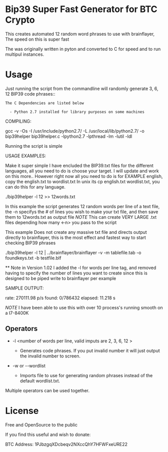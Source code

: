 # Bip39 Super Fast Generator for BTC Crypto

This creates automated 12 random word phrases to use with brainflayer, The speed on this is super fast

The was originally written in pyton and converted to C for speed and to run multipul instances.

# Usage

Just running the script from the commandline will randomly generate 3, 6, 12 BIP39 code phrases::

	The C Dependencies are listed below 
      
      - Python 2.7 installed for library purposes on some machines

COMPILING: 

gcc -v -Os -I /usr/include/python2.7/ -L /usr/local/lib/python2.7/  -o bip39helper bip39helper.c  -lpython2.7  -lpthread -lm -lutil 
-ldl
	


Running the script is simple

USAGE EXAMPLES:


Make it super simple I have encluded the BIP39.txt files for the different languages,  all you need to do is choose your target.  I will update and work on this more.. However right now all you need to do is for EXAMPLE
english, copy the english.txt to wordlist.txt      In unix its cp english.txt wordlist.txt, you can do this for any language.

./bip39helper -l 12 >> 12words.txt 

In this example the script generates 12 random words per line of a text file, the -n specifys the # of lines you wish to make your txt file, and then save them to 12words.txt as output file
*NOTE* This can create VERY LARGE .txt files depending how many <-n> you pass to the script

This example Does not create any massive txt file and directs output directly to brainflayer, this is the most effect and fastest way to start checking BIP39 phrases

./bip39helper -l 12 | ../brainflayer/brainflayer -v -m tablefile.tab -o foundkeys.txt -b testfile.blf

** Note in Version 1.02 I added the -l for words per line tag, and removed having to specify the number of lines you want to create since this is designed to be piped write to brainflayer per example

SAMPLE OUTPUT:

rate:  270111.98 p/s found:     0/786432     elapsed:   11.218 s

*NOTE* I have been able to use this with over 10 process's running smooth on a I7-8400K


## Operators
* -l <number of words per line, valid imputs are 2, 3, 6, 12 >

	* Generates <x> code phrases. If you put invalid number it will just output the invalid number to screen.


* -w <file> or --wordlist <file>

	* Imports file to use for generating random phrases instead of the default wordlist.txt. 

Multiple operators can be used together. 

# License

Free and OpenSource to the public 

If you find this useful and wish to donate:

BTC Address:  1PJbzgqXDcbeqv2NXccQhY7HFWFxeURE22

